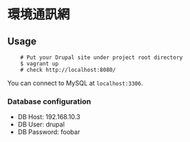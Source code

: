 
環境通訊網
==========

Usage
-----

        # Put your Drupal site under project root directory
        $ vagrant up
        # check http://localhost:8080/

You can connect to MySQL at `localhost:3306`.

### Database configuration

* DB Host: 192.168.10.3
* DB User: drupal
* DB Password: foobar
